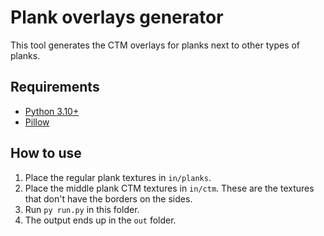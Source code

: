 # Plank overlays generator
This tool generates the CTM overlays for planks next to other types of planks.

## Requirements
- [Python 3.10+](https://www.python.org/)
- [Pillow](https://pypi.org/project/Pillow/)

## How to use
1. Place the regular plank textures in `in/planks`.
2. Place the middle plank CTM textures in `in/ctm`. These are the textures that don't have the borders on the sides.
2. Run `py run.py` in this folder.
3. The output ends up in the `out` folder.
